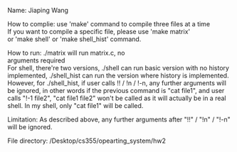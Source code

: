 Name: Jiaping Wang

How to complie: use 'make' command to compile three files at a time \
		If you want to compile a specific file, please use 'make matrix' \
		or 'make shell' or 'make shell_hist' command.

How to run: ./matrix will run matrix.c, no \
		arguments required \
	    For shell, there're two versions, ./shell can run basic version with no history implemented, ./shell_hist can run the version where history is implemented. However, for ./shell_hist, if user calls !! / !n / !-n, any further arguments will be ignored, in other words if the previous command is "cat file1", and user calls "!-1 file2", "cat file1 file2" won't be called as it will actually be in a real shell. In my shell, only "cat file1" will be called.

Limitation: As described above, any further arguments after "!!" / "!n" / "!-n" will be ignored.


File directory: /Desktop/cs355/opearting_system/hw2

